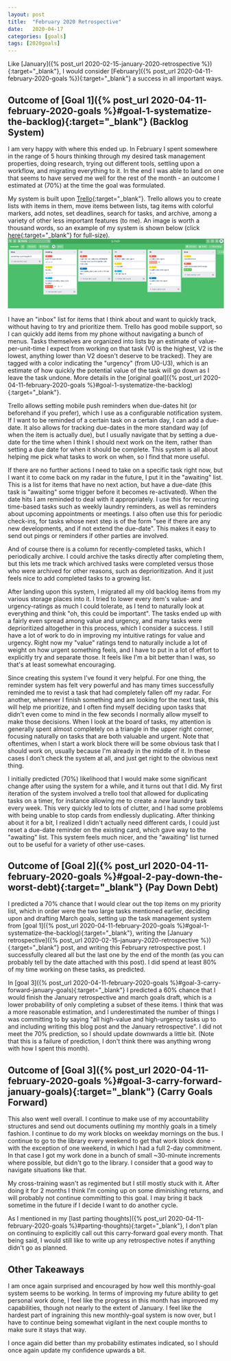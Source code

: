 ```yaml
---
layout: post
title:  "February 2020 Retrospective"
date:   2020-04-17
categories: [goals]
tags: [2020goals]
---
```

Like
[January]({% post_url 2020-02-15-january-2020-retrospective %}){:target="_blank"},
I would consider
[February]({% post_url 2020-04-11-february-2020-goals %}){:target="_blank"}
a success in all important ways.

## Outcome of [Goal 1]({% post_url 2020-04-11-february-2020-goals %}#goal-1-systematize-the-backlog){:target="_blank"} (Backlog System)

I am very happy with where this ended up. In February I spent somewhere in the
range of 5 hours thinking through my desired task management properties, doing
research, trying out different tools, settling upon a workflow, and migrating
everything to it. In the end I was able to land on one that seems to have served
me well for the rest of the month - an outcome I estimated at (70%) at the
time the goal was formulated.

My system is built upon [Trello](https://trello.com/){:target="_blank"}.
Trello allows you to create lists with items in them, move items between lists,
tag items with colorful markers, add notes, set deadlines, search for tasks, and
archive, among a variety of other less
important features (to me). An image is worth a thousand words, so an example of
my system is shown below
(click [here](/assets/trello_example.png){:target="_blank"} for full-size).
![embedded trello screenshot](/assets/trello_example.png)

I have an "inbox" list for items that I think about and want to quickly track,
without having to try and prioritize them. Trello has good mobile support, so I
can quickly add items from my phone without navigating a bunch of menus. Tasks
themselves are organized into lists by an estimate of value-per-unit-time I
expect from working on that task (V0 is the highest, V2 is the lowest, anything
lower than V2 doesn't deserve to be tracked). They are tagged with a color
indicating the "urgency" (from U0-U3), which is an estimate of how quickly the
potential value of the task will go down as I leave the task undone. More
details in the
[original goal]({% post_url 2020-04-11-february-2020-goals %}#goal-1-systematize-the-backlog){:target="_blank"}.

Trello allows setting mobile push reminders when due-dates hit (or beforehand if
you prefer), which I use as a configurable notification system. If I want to be
reminded of a certain task on a certain day, I can add a due-date.
It also allows for tracking due-dates in the more standard way (of when the item
is actually due), but I usually navigate that by
setting a due-date for the time when I think I should next work on the item,
rather than setting a due date for when it should be complete. This system is
all about helping me pick what tasks to work on when, so I find that more
useful.

If there are no further actions I need to take on a specific task right now,
but I want it to come back on my radar in the future, I put it in the "awaiting" list.
This is a list for items that have no next action, but have a due-date (this
task is "awaiting" some trigger before it becomes re-activated). When the
date hits I am reminded to deal with it appropriately. I use this for recurring
time-based tasks such as weekly laundry reminders, as well as reminders about
upcoming appointments or meetings. I also often use this for periodic check-ins,
for tasks whose next step is of the form "see if there are any new developments,
and if not extend the due-date". This makes it easy to send out pings or
reminders if other parties are involved.

And of course there is a column for recently-completed tasks, which I
periodically archive. I could archive the tasks directly after completing them,
but this lets me track which archived tasks were completed versus those who were
archived for other reasons, such as deprioritization. And it just feels nice to
add completed tasks to a growing list.

After landing upon this system, I migrated all my old backlog items from my
various storage places into it. I tried to lower every item's value-
and urgency-ratings as much I could tolerate, as I tend to naturally look at
everything and think "oh, this could be important". The tasks ended up with a
fairly even spread among value and urgency, and many tasks were
deprioritized altogether in this process, which I consider a success.
I still have a lot of work to do in improving my intuitive ratings for value and
urgency. Right now my "value" ratings tend to naturally include a lot of weight
on how urgent something feels, and I have to put in a lot of effort to
explicitly try and separate those. It feels like I'm a bit better than I was, so
that's at least somewhat encouraging.

Since creating this system I've found it very helpful. For one thing, the
reminder system has felt very powerful and has many times successfully reminded
me to revist a task that had completely fallen off my radar. For another,
whenever I finish something and am looking for the next task, this will help
me prioritize, and I often find myself deciding upon tasks that didn't even
come to mind in the few seconds I normally
allow myself to make those decisions. When I look at the board of tasks,
my attention is generally spent almost completely on a triangle in the upper
right corner, focusing naturally on tasks that are both valuable and urgent.
Note that oftentimes, when I start a work
block there will be some obvious task that I should
work on, usually because I'm already in the middle of it. In these cases I don't
check the system at all, and just get right to the obvious next thing.

I initially predicted (70%) likelihood that I would make some significant change
after using the system for a while, and it turns out that I did.
My first iteration of the system involved a
trello tool that allowed for duplicating tasks on a timer, for instance allowing
me to create a _new_ laundry task every week. This very quickly led to lots of
clutter, and I had some problems with being unable to stop cards from endlessly
duplicating. After thinking about it for a bit, I realized I didn't actually
need different cards, I could just reset a due-date reminder on the existing
card, which gave way to the "awaiting" list. This system feels much nicer, and
the "awaiting" list turned out to be useful for a variety of other use-cases.

## Outcome of [Goal 2]({% post_url 2020-04-11-february-2020-goals %}#goal-2-pay-down-the-worst-debt){:target="_blank"} (Pay Down Debt)

I predicted a 70% chance that I would clear
out the top items on my priority list, which in order were the two large tasks
mentioned earlier, deciding upon and drafting March goals, setting up the task
management system from [goal 1]({% post_url 2020-04-11-february-2020-goals %}#goal-1-systematize-the-backlog){:target="_blank"},
writing the [January retrospective]({% post_url 2020-02-15-january-2020-retrospective %}){:target="_blank"}
post, and writing this February retrospective post. I successfully
cleared all but the last one by the end of the month (as you can probably tell
by the date attached with this post). I did spend at least 80% of my time
working on these tasks, as predicted.

In [goal 3]({% post_url 2020-04-11-february-2020-goals %}#goal-3-carry-forward-january-goals){:target="_blank"}
I predicted a 60% chance that I would finish the January
retrospective and march goals draft, which is a lower probability of only
completing a subset of these items. I think that was a more reasonable
estimation, and I underestimated the number of things I was committing to by
saying "all high-value and high-urgency tasks up to and including writing
this blog post and the January retrospective". I did not meet the 70%
prediction, so I should update downwards a little bit. (Note that this is a
failure of prediction, I don't think there was anything wrong with how I spent
this month).

## Outcome of [Goal 3]({% post_url 2020-04-11-february-2020-goals %}#goal-3-carry-forward-january-goals){:target="_blank"} (Carry Goals Forward)

This also went well overall. I continue to make use of my accountability
structures and send out documents outlining my monthly goals in a timely
fashion. I continue to do my work blocks on weekday mornings on the bus. I
continue to go to the library every weekend to get that work block done - with
the exception of one weekend, in which I had a full 2-day commitment. In that
case I got
my work done in a bunch of small ~30-minute increments where possible, but
didn't go to the library. I consider that a good way to navigate situations like
that.

My cross-training wasn't as regimented but I still mostly stuck with it. After
doing it for 2 months I think I'm coming up on some diminishing returns, and
will probably not continue committing to this goal. I may bring it back sometime
in the future if I decide I want to do another cycle.

As I mentioned in my
[last parting thoughts]({% post_url 2020-04-11-february-2020-goals %}#parting-thoughts){:target="_blank"},
I don't plan on continuing to explicitly call
out this carry-forward goal every month. That being said, I would still like to
write up any retrospective notes if anything didn't go as planned.

## Other Takeaways
I am once again surprised and encouraged by how well this monthly-goal system
seems to be working. In terms of improving my future ability to get personal
work done, I feel like the progress in this month has improved my capabilities,
though not nearly to the extent of January. I feel like the hardest part of
ingraining this new monthly-goal system is now over, but I have to continue
being somewhat vigilant in the next couple months to make sure it stays that
way.

I once again did better than my probability estimates indicated, so I should
once again update my confidence upwards a bit.
